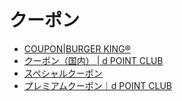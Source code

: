 # クーポン

- [COUPON|BURGER KING®](http://www.burgerkingjapan.co.jp/coupon/index.html)
- [クーポン（国内） | d POINT CLUB](http://smt.docomo.ne.jp/portal/dpoint/src/dpc_web_coupon_category.html)
- [スペシャルクーポン](https://www.premium-coupon.jp/docomo/)
- [プレミアムクーポン｜d POINT CLUB](https://dpoint.jp/ctrw/web/coupon/premium_coup.html)
